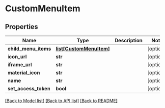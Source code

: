# CustomMenuItem

## Properties
Name | Type | Description | Notes
------------ | ------------- | ------------- | -------------
**child_menu_items** | [**list[CustomMenuItem]**](CustomMenuItem.md) |  | [optional] 
**icon_url** | **str** |  | [optional] 
**iframe_url** | **str** |  | [optional] 
**material_icon** | **str** |  | [optional] 
**name** | **str** |  | [optional] 
**set_access_token** | **bool** |  | [optional] 

[[Back to Model list]](../README.md#documentation-for-models) [[Back to API list]](../README.md#documentation-for-api-endpoints) [[Back to README]](../README.md)

